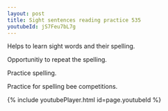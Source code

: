 ```yaml
---
layout: post
title: Sight sentences reading practice 535
youtubeId: jS7Feu7bL7g
---
```

 
 
Helps to learn sight words and their spelling.

Opportunitiy to repeat the spelling. 

Practice spelling. 
 
Practice for spelling bee competitions. 
 
{% include youtubePlayer.html id=page.youtubeId %}
 
 

